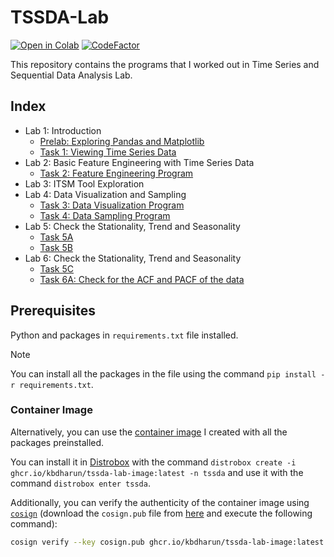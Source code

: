 # TSSDA-Lab

[![Open in Colab](https://colab.research.google.com/assets/colab-badge.svg)](https://colab.research.google.com/github/kbdharun/TSSDA-Lab)
[![CodeFactor](https://www.codefactor.io/repository/github/kbdharun/tssda-lab/badge)](https://www.codefactor.io/repository/github/kbdharun/tssda-lab)

This repository contains the programs that I worked out in Time Series and Sequential Data Analysis Lab.

## Index

- Lab 1: Introduction
  - [Prelab: Exploring Pandas and Matplotlib](prelab/prelab.ipynb)
  - [Task 1: Viewing Time Series Data](lab1/TSA-Ex1-task1.ipynb)
- Lab 2: Basic Feature Engineering with Time Series Data
  - [Task 2: Feature Engineering Program](lab2/TSSDA-Ex2.ipynb)
- Lab 3: ITSM Tool Exploration
- Lab 4: Data Visualization and Sampling
  - [Task 3: Data Visualization Program](lab4/Ex3-Visualization.ipynb)
  - [Task 4: Data Sampling Program](lab4/Ex4-Sampling.ipynb)
- Lab 5: Check the Stationality, Trend and Seasonality
  - [Task 5A](lab5/TS-Exp5A.ipynb)
  - [Task 5B](lab5/TS-Exp5B.ipynb)
- Lab 6: Check the Stationality, Trend and Seasonality
  - [Task 5C](lab6/TS-Exp5C.ipynb)
  - [Task 6A: Check for the ACF and PACF of the data](lab6/TS-Exp6A.ipynb)

## Prerequisites

Python and packages in `requirements.txt` file installed.

> [!NOTE]
> You can install all the packages in the file using the command `pip install -r requirements.txt`.

### Container Image

Alternatively, you can use the [container image](https://github.com/kbdharun/TSSDA-Lab/pkgs/container/tssda-lab-image) I created with all the packages preinstalled.

You can install it in [Distrobox](https://github.com/89luca89/distrobox) with the command `distrobox create -i ghcr.io/kbdharun/tssda-lab-image:latest -n tssda` and use it with the command `distrobox enter tssda`.

Additionally, you can verify the authenticity of the container image using [`cosign`](https://github.com/sigstore/cosign) (download the `cosign.pub` file from [here](https://github.com/kbdharun/TSSDA-Lab/blob/main/cosign.pub) and execute the following command):

```zsh
cosign verify --key cosign.pub ghcr.io/kbdharun/tssda-lab-image:latest
```
